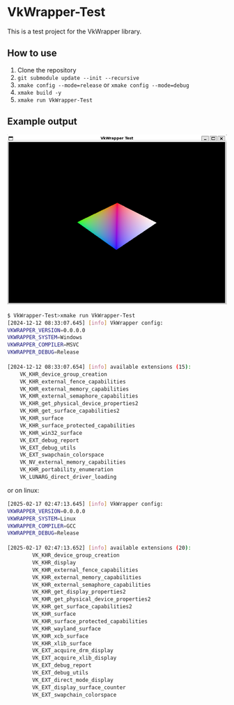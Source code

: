 # VkWrapper-Test

This is a test project for the VkWrapper library.

## How to use

1. Clone the repository
2. `git submodule update --init --recursive`
3. `xmake config --mode=release` or `xmake config --mode=debug`
4. `xmake build -y`
5. `xmake run VkWrapper-Test`

## Example output

![Example Output](images/capture_app_release_02.png)

```sh
$ VkWrapper-Test>xmake run VkWrapper-Test
[2024-12-12 08:33:07.645] [info] VkWrapper config:
VKWRAPPER_VERSION=0.0.0.0
VKWRAPPER_SYSTEM=Windows
VKWRAPPER_COMPILER=MSVC
VKWRAPPER_DEBUG=Release

[2024-12-12 08:33:07.654] [info] available extensions (15):
    VK_KHR_device_group_creation
    VK_KHR_external_fence_capabilities
    VK_KHR_external_memory_capabilities
    VK_KHR_external_semaphore_capabilities
    VK_KHR_get_physical_device_properties2
    VK_KHR_get_surface_capabilities2
    VK_KHR_surface
    VK_KHR_surface_protected_capabilities
    VK_KHR_win32_surface
    VK_EXT_debug_report
    VK_EXT_debug_utils
    VK_EXT_swapchain_colorspace
    VK_NV_external_memory_capabilities
    VK_KHR_portability_enumeration
    VK_LUNARG_direct_driver_loading
```

or on linux:

```sh
[2025-02-17 02:47:13.645] [info] VkWrapper config:
VKWRAPPER_VERSION=0.0.0.0
VKWRAPPER_SYSTEM=Linux
VKWRAPPER_COMPILER=GCC
VKWRAPPER_DEBUG=Release

[2025-02-17 02:47:13.652] [info] available extensions (20):
        VK_KHR_device_group_creation
        VK_KHR_display
        VK_KHR_external_fence_capabilities
        VK_KHR_external_memory_capabilities
        VK_KHR_external_semaphore_capabilities
        VK_KHR_get_display_properties2
        VK_KHR_get_physical_device_properties2
        VK_KHR_get_surface_capabilities2
        VK_KHR_surface
        VK_KHR_surface_protected_capabilities
        VK_KHR_wayland_surface
        VK_KHR_xcb_surface
        VK_KHR_xlib_surface
        VK_EXT_acquire_drm_display
        VK_EXT_acquire_xlib_display
        VK_EXT_debug_report
        VK_EXT_debug_utils
        VK_EXT_direct_mode_display
        VK_EXT_display_surface_counter
        VK_EXT_swapchain_colorspace
```
